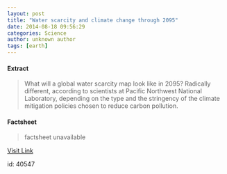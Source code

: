 ```yaml
---
layout: post
title: "Water scarcity and climate change through 2095"
date: 2014-08-18 09:56:29
categories: Science
author: unknown author
tags: [earth]
---
```



#### Extract
>What will a global water scarcity map look like in 2095? Radically different, according to scientists at Pacific Northwest National Laboratory, depending on the type and the stringency of the climate mitigation policies chosen to reduce carbon pollution.

#### Factsheet
>factsheet unavailable

[Visit Link](http://phys.org/news327560165.html)

id:   40547
